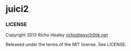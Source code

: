 juici2
======


### LICENSE

Copyright 2013 Richo Healey <richo@psych0tik.net>

Released under the terms of the MIT license. See LICENSE.
